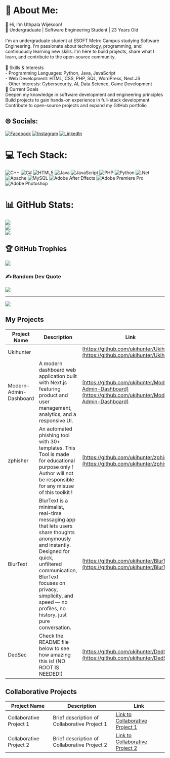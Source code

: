 # 💫 About Me:

👋 Hi, I'm Uthpala Wijekoon!<br>🌱 Undergraduate | Software Engineering Student | 23 Years Old<br><br>I'm an undergraduate student at ESOFT Metro Campus studying Software Engineering. I'm passionate about technology, programming, and continuously learning new skills. I'm here to build projects, share what I learn, and contribute to the open-source community.<br><br>🚀 Skills & Interests<br>- Programming Languages: Python, Java, JavaScript<br>- Web Development: HTML, CSS, PHP, SQL, WordPress, Next.JS<br>- Other Interests: Cybersecurity, AI, Data Science, Game Development<br>🎯 Current Goals<br>Deepen my knowledge in software development and engineering principles<br>Build projects to gain hands-on experience in full-stack development<br>Contribute to open-source projects and expand my GitHub portfolio

## 🌐 Socials:

[![Facebook](https://img.shields.io/badge/Facebook-%231877F2.svg?logo=Facebook&logoColor=white)](https://facebook.com/uthpalwijekoon) [![Instagram](https://img.shields.io/badge/Instagram-%23E4405F.svg?logo=Instagram&logoColor=white)](https://instagram.com/uthpala_uki) [![LinkedIn](https://img.shields.io/badge/LinkedIn-%230077B5.svg?logo=linkedin&logoColor=white)](<https://linkedin.com/in/Uthpala(Uki)Wijekoon>)

# 💻 Tech Stack:

![C++](https://img.shields.io/badge/c++-%2300599C.svg?style=for-the-badge&logo=c%2B%2B&logoColor=white) ![C#](https://img.shields.io/badge/c%23-%23239120.svg?style=for-the-badge&logo=csharp&logoColor=white) ![HTML5](https://img.shields.io/badge/html5-%23E34F26.svg?style=for-the-badge&logo=html5&logoColor=white) ![Java](https://img.shields.io/badge/java-%23ED8B00.svg?style=for-the-badge&logo=openjdk&logoColor=white) ![JavaScript](https://img.shields.io/badge/javascript-%23323330.svg?style=for-the-badge&logo=javascript&logoColor=%23F7DF1E) ![PHP](https://img.shields.io/badge/php-%23777BB4.svg?style=for-the-badge&logo=php&logoColor=white) ![Python](https://img.shields.io/badge/python-3670A0?style=for-the-badge&logo=python&logoColor=ffdd54) ![.Net](https://img.shields.io/badge/.NET-5C2D91?style=for-the-badge&logo=.net&logoColor=white) ![Apache](https://img.shields.io/badge/apache-%23D42029.svg?style=for-the-badge&logo=apache&logoColor=white) ![MySQL](https://img.shields.io/badge/mysql-4479A1.svg?style=for-the-badge&logo=mysql&logoColor=white) ![Adobe After Effects](https://img.shields.io/badge/Adobe%20After%20Effects-9999FF.svg?style=for-the-badge&logo=Adobe%20After%20Effects&logoColor=white) ![Adobe Premiere Pro](https://img.shields.io/badge/Adobe%20Premiere%20Pro-9999FF.svg?style=for-the-badge&logo=Adobe%20Premiere%20Pro&logoColor=white) ![Adobe Photoshop](https://img.shields.io/badge/adobe%20photoshop-%2331A8FF.svg?style=for-the-badge&logo=adobe%20photoshop&logoColor=white)

# 📊 GitHub Stats:

![](https://github-readme-stats.vercel.app/api?username=Ukihunter&theme=cobalt&hide_border=false&include_all_commits=true&count_private=true)<br/>
![](https://github-readme-streak-stats.herokuapp.com/?user=Ukihunter&theme=cobalt&hide_border=false)<br/>
![](https://github-readme-stats.vercel.app/api/top-langs/?username=Ukihunter&theme=cobalt&hide_border=false&include_all_commits=true&count_private=true&layout=compact)

## 🏆 GitHub Trophies

![](https://github-profile-trophy.vercel.app/?username=Ukihunter&theme=radical&no-frame=false&no-bg=true&margin-w=4)

### ✍️ Random Dev Quote

![](https://quotes-github-readme.vercel.app/api?type=horizontal&theme=radical)

---

[![](https://visitcount.itsvg.in/api?id=Ukihunter&icon=0&color=0)](https://visitcount.itsvg.in)

<!-- Proudly created with GPRM ( https://gprm.itsvg.in ) -->

## My Projects

| Project Name | Description | Link |
| ------------ | ----------- | ---- |
| Ukihunter |  | [https://github.com/ukihunter/Ukihunter](https://github.com/ukihunter/Ukihunter) |
| Modern-Admin-Dashboard | A modern dashboard web application built with Next.js featuring product and user management, analytics, and a responsive UI. | [https://github.com/ukihunter/Modern-Admin-Dashboard](https://github.com/ukihunter/Modern-Admin-Dashboard) |
| zphisher | An automated phishing tool with 30+ templates. This Tool is made for educational purpose only ! Author will not be responsible for any misuse of this toolkit ! | [https://github.com/ukihunter/zphisher](https://github.com/ukihunter/zphisher) |
| BlurText | BlurText is a minimalist, real-time messaging app that lets users share thoughts anonymously and instantly. Designed for quick, unfiltered communication, BlurText focuses on privacy, simplicity, and speed — no profiles, no history, just pure conversation. | [https://github.com/ukihunter/BlurText](https://github.com/ukihunter/BlurText) |
| DedSec | Check the README file below to see how amazing this is! (NO ROOT IS NEEDED!) | [https://github.com/ukihunter/DedSec](https://github.com/ukihunter/DedSec) |

## Collaborative Projects

| Project Name            | Description                                  | Link                                 |
| ----------------------- | -------------------------------------------- | ------------------------------------ |
| Collaborative Project 1 | Brief description of Collaborative Project 1 | [Link to Collaborative Project 1](#) |
| Collaborative Project 2 | Brief description of Collaborative Project 2 | [Link to Collaborative Project 2](#) |
